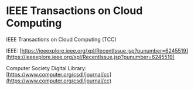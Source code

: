 # IEEE Transactions on Cloud Computing

IEEE Transactions on Cloud Computing (TCC)

IEEE: [https://ieeexplore.ieee.org/xpl/RecentIssue.jsp?punumber=6245519](https://ieeexplore.ieee.org/xpl/RecentIssue.jsp?punumber=6245519)

Computer Society Digital Library: [https://www.computer.org/csdl/journal/cc](https://www.computer.org/csdl/journal/cc)
